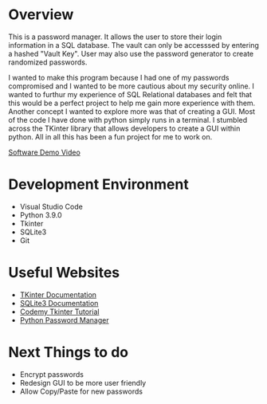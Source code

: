 # Overview

This is a password manager. It allows the user to store their login information in a SQL database.  The vault can only be accesssed by entering a hashed "Vault Key".  User may also use the password generator to create randomized passwords.

I wanted to make this program because I had one of my passwords compromised and I wanted to be more cautious about my security online. I wanted to furthur my experience of SQL Relational databases and felt that this would be a perfect project to help me gain more experience with them. Another concept I wanted to explore more was that of creating a GUI. Most of the code I have done with python simply runs in a terminal.  I stumbled across the TKinter library that allows developers to create a GUI within python.  All in all this has been a fun project for me to work on.

[Software Demo Video](https://youtu.be/waOEtR2qewk)

# Development Environment

* Visual Studio Code
* Python 3.9.0
* Tkinter
* SQLite3
* Git

# Useful Websites

* [TKinter Documentation](https://docs.python.org/3/library/tkinter.html#the-window-manager)
* [SQLite3 Documentation](https://sqlite.org/docs.html)
* [Codemy Tkinter Tutorial](https://www.youtube.com/watch?v=YXPyB4XeYLA)
* [Python Password Manager](https://www.youtube.com/watch?v=8e6HQvy7ggU)

# Next Things to do
* Encrypt passwords
* Redesign GUI to be more user friendly
* Allow Copy/Paste for new passwords
